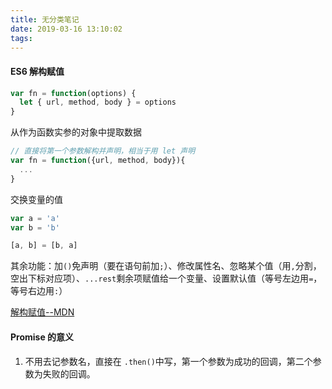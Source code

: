 ```yaml
---
title: 无分类笔记
date: 2019-03-16 13:10:02
tags:
---
```


#### ES6 解构赋值

```js
var fn = function(options) {
  let { url, method, body } = options
}
```

从作为函数实参的对象中提取数据

```js
// 直接将第一个参数解构并声明，相当于用 let 声明
var fn = function({url, method, body}){
  ...
}
```

交换变量的值

```js
var a = 'a'
var b = 'b'

[a, b] = [b, a]
```

其余功能：加`()`免声明（要在语句前加`;`）、修改属性名、忽略某个值（用`,`分割，空出下标对应项）、`...rest`剩余项赋值给一个变量、设置默认值（等号左边用`=`，等号右边用`:`）

[解构赋值--MDN](https://developer.mozilla.org/zh-CN/docs/Web/JavaScript/Reference/Operators/Destructuring_assignment)

#### Promise 的意义

1. 不用去记参数名，直接在 `.then()`中写，第一个参数为成功的回调，第二个参数为失败的回调。